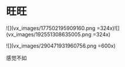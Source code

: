 # 旺旺
![](vx_images/177502195909160.png =324x)![](vx_images/192551308635005.png =324x)


![](vx_images/290471931960756.png =600x)


感觉不如